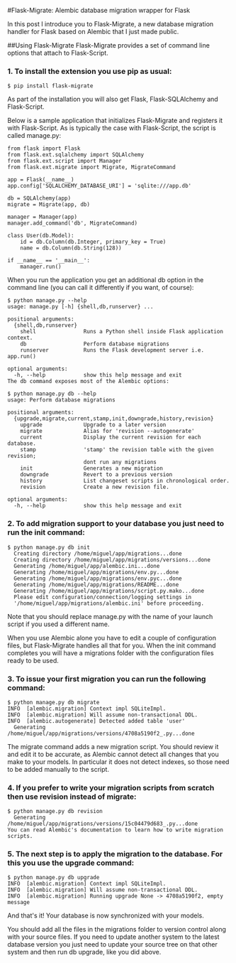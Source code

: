 #Flask-Migrate: Alembic database migration wrapper for Flask

In this post I introduce you to Flask-Migrate, a new database migration handler for Flask based on Alembic that I just made public.

##Using Flask-Migrate
Flask-Migrate provides a set of command line options that attach to Flask-Script.

### 1. To install the extension you use pip as usual:

	$ pip install flask-migrate

As part of the installation you will also get Flask, Flask-SQLAlchemy and Flask-Script.

Below is a sample application that initializes Flask-Migrate and registers it with Flask-Script. As is typically the case with Flask-Script, the script is called manage.py:

	from flask import Flask
	from flask.ext.sqlalchemy import SQLAlchemy
	from flask.ext.script import Manager
	from flask.ext.migrate import Migrate, MigrateCommand
	
	app = Flask(__name__)
	app.config['SQLALCHEMY_DATABASE_URI'] = 'sqlite:///app.db'
	
	db = SQLAlchemy(app)
	migrate = Migrate(app, db)
	
	manager = Manager(app)
	manager.add_command('db', MigrateCommand)
	
	class User(db.Model):
	    id = db.Column(db.Integer, primary_key = True)
	    name = db.Column(db.String(128))
	
	if __name__ == '__main__':
	    manager.run()

When you run the application you get an additional db option in the command line (you can call it differently if you want, of course):

	$ python manage.py --help
	usage: manage.py [-h] {shell,db,runserver} ...
	
	positional arguments:
	  {shell,db,runserver}
	    shell               Runs a Python shell inside Flask application context.
	    db                  Perform database migrations
	    runserver           Runs the Flask development server i.e. app.run()
	
	optional arguments:
	  -h, --help            show this help message and exit
	The db command exposes most of the Alembic options:
	
	$ python manage.py db --help
	usage: Perform database migrations
	
	positional arguments:
	  {upgrade,migrate,current,stamp,init,downgrade,history,revision}
	    upgrade             Upgrade to a later version
	    migrate             Alias for 'revision --autogenerate'
	    current             Display the current revision for each database.
	    stamp               'stamp' the revision table with the given revision;
	                        dont run any migrations
	    init                Generates a new migration
	    downgrade           Revert to a previous version
	    history             List changeset scripts in chronological order.
	    revision            Create a new revision file.
	
	optional arguments:
	  -h, --help            show this help message and exit
### 2. To add migration support to your database you just need to run the init command:

	$ python manage.py db init
	  Creating directory /home/miguel/app/migrations...done
	  Creating directory /home/miguel/app/migrations/versions...done
	  Generating /home/miguel/app/alembic.ini...done
	  Generating /home/miguel/app/migrations/env.py...done
	  Generating /home/miguel/app/migrations/env.pyc...done
	  Generating /home/miguel/app/migrations/README...done
	  Generating /home/miguel/app/migrations/script.py.mako...done
	  Please edit configuration/connection/logging settings in
	  '/home/miguel/app/migrations/alembic.ini' before proceeding.

Note that you should replace manage.py with the name of your launch script if you used a different name.

When you use Alembic alone you have to edit a couple of configuration files, but Flask-Migrate handles all that for you. When the init command completes you will have a migrations folder with the configuration files ready to be used.

### 3. To issue your first migration you can run the following command:

	$ python manage.py db migrate
	INFO  [alembic.migration] Context impl SQLiteImpl.
	INFO  [alembic.migration] Will assume non-transactional DDL.
	INFO  [alembic.autogenerate] Detected added table 'user'
	  Generating /home/miguel/app/migrations/versions/4708a5190f2_.py...done

The migrate command adds a new migration script. You should review it and edit it to be accurate, as Alembic cannot detect all changes that you make to your models. In particular it does not detect indexes, so those need to be added manually to the script.

### 4. If you prefer to write your migration scripts from scratch then use revision instead of migrate:

	$ python manage.py db revision
	  Generating /home/miguel/app/migrations/versions/15c04479d683_.py...done
	You can read Alembic's documentation to learn how to write migration scripts.

### 5. The next step is to apply the migration to the database. For this you use the upgrade command:

	$ python manage.py db upgrade
	INFO  [alembic.migration] Context impl SQLiteImpl.
	INFO  [alembic.migration] Will assume non-transactional DDL.
	INFO  [alembic.migration] Running upgrade None -> 4708a5190f2, empty message

And that's it! Your database is now synchronized with your models.

You should add all the files in the migrations folder to version control along with your source files. If you need to update another system to the latest database version you just need to update your source tree on that other system and then run db upgrade, like you did above.